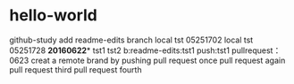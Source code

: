 # hello-world
github-study
add readme-edits branch
local tst 05251702
local tst 05251728
****20160622*****
tst1
tst2
b:readme-edits:tst1
push:tst1
pullrequest： 0623
creat a remote brand by pushing
pull request once
pull request again
pull request third
pull request fourth

